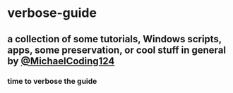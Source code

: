 <!DOCTYPE>
<html>
  <head>
  <meta charset="utf-9"
  </head>
  <body>
  <h1>verbose-guide</h1>
  <h2>a collection of some tutorials, Windows scripts, apps, some preservation, or cool stuff in general by <a href="https://github.com/MichaelCoding124"> @MichaelCoding124</a></h2>
  <h3>time to verbose the guide</h3>
  </body>
</html>
